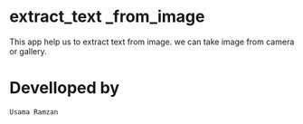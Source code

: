 # extract_text _from_image
This app help us to extract text from image. we can take image from camera or gallery.

# Develloped by
    Usama Ramzan
    
